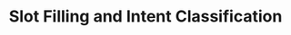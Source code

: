 ---
title: Slot Filling and Intent Classification
type: templates
category: Conversational AI
order: 404
meta_title: 
meta_description: 
---